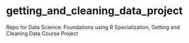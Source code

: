 # getting_and_cleaning_data_project
Repo for Data Science: Foundations using R Specialization, Getting and Cleaning Data Course Project
